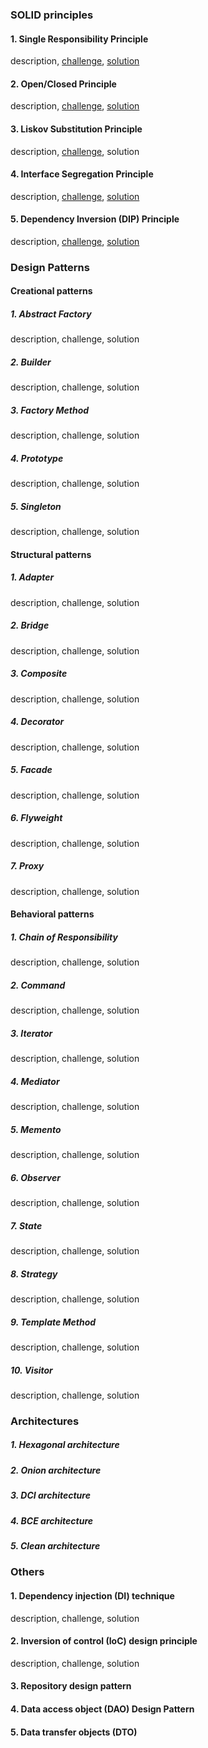### SOLID  principles
#### 1. Single Responsibility Principle
description, [challenge](https://github.com/codewithmohsen/Master-Programming/blob/main/Single%20responsibility%20principle%20-%20challenge.ts), [solution](https://github.com/codewithmohsen/Master-Programming/blob/main/Single%20responsibility%20principle%20-%20solution.ts)
#### 2. Open/Closed Principle
description, [challenge](https://github.com/codewithmohsen/Master-Programming/blob/main/Open-closed%20principle%20-%20challenge.ts), [solution](https://github.com/codewithmohsen/Master-Programming/blob/main/Open-closed%20principle%20-%20solution.ts)
#### 3. Liskov Substitution Principle
description, [challenge](https://github.com/codewithmohsen/Master-Programming/blob/main/Liskov%20substitution%20principle%20-%20challenge.ts), solution
#### 4. Interface Segregation Principle
description, [challenge](https://github.com/codewithmohsen/Master-Programming/blob/main/Interface%20segregation%20principle%20-%20challenge.ts), [solution](https://github.com/codewithmohsen/Master-Programming/blob/main/Interface%20segregation%20principle%20-%20solution.ts)
#### 5. Dependency Inversion (DIP) Principle
description, [challenge](https://github.com/codewithmohsen/Master-Programming/blob/main/Dependency%20inversion%20principle%20(DIP)%20-%20challenge.ts), [solution](https://github.com/codewithmohsen/Master-Programming/blob/main/Dependency%20inversion%20principle%20(DIP)%20-%20solution.ts)
### Design Patterns
#### Creational patterns
##### 1. Abstract Factory 
description, challenge, solution
##### 2. Builder 
description, challenge, solution
##### 3. Factory Method 
description, challenge, solution
##### 4. Prototype 
description, challenge, solution
##### 5. Singleton
description, challenge, solution
#### Structural patterns
##### 1. Adapter
description, challenge, solution
##### 2. Bridge 
description, challenge, solution
##### 3. Composite 
description, challenge, solution
##### 4. Decorator 
description, challenge, solution
##### 5. Facade 
description, challenge, solution
##### 6. Flyweight 
description, challenge, solution
##### 7. Proxy 
description, challenge, solution
#### Behavioral patterns
##### 1. Chain of Responsibility
description, challenge, solution
##### 2. Command 
description, challenge, solution
##### 3. Iterator 
description, challenge, solution
##### 4. Mediator
description, challenge, solution
##### 5. Memento
description, challenge, solution
##### 6. Observer
description, challenge, solution
##### 7. State
description, challenge, solution
##### 8. Strategy
description, challenge, solution
##### 9. Template Method 
description, challenge, solution
##### 10. Visitor
description, challenge, solution
### Architectures 
##### 1. Hexagonal architecture
##### 2. Onion architecture
##### 3. DCI architecture
##### 4. BCE architecture
##### 5. Clean architecture
### Others
#### 1. Dependency injection (DI) technique
description, challenge, solution
#### 2. Inversion of control (IoC) design principle
description, challenge, solution
#### 3. Repository design pattern
#### 4. Data access object (DAO) Design Pattern
#### 5. Data transfer objects (DTO)
